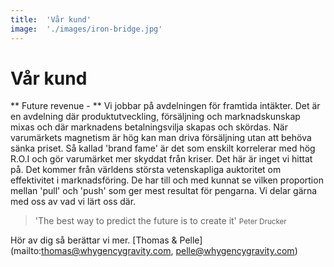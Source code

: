 ---title:	'Vår kund'image:	'./images/iron-bridge.jpg'---# Vår kund** Future revenue - **Vi jobbar på avdelningen för framtida intäkter. Det är en avdelning där produktutveckling, försäljning och marknadskunskap mixas och där marknadens betalningsvilja  skapas och skördas. När varumärkets magnetism är hög kan man driva försäljning utan att behöva sänka priset. Så kallad 'brand fame' är det som enskilt korrelerar med hög R.O.I och gör varumärket mer skyddat från kriser. Det här är inget vi hittat på. Det kommer från världens största vetenskapliga auktoritet om effektivitet i marknadsföring. De har till och med kunnat se vilken proportion mellan 'pull' och 'push' som ger mest resultat för pengarna. Vi delar gärna med oss av vad vi lärt oss där.> 'The best way to predict the future is to create it' <small>Peter Drucker</small>Hör av dig så berättar vi mer. [Thomas &amp; Pelle](mailto:thomas@whygencygravity.com, pelle@whygencygravity.com)